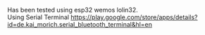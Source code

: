 Has been tested using esp32 wemos lolin32.<br/>
Using Serial Terminal https://play.google.com/store/apps/details?id=de.kai_morich.serial_bluetooth_terminal&hl=en
